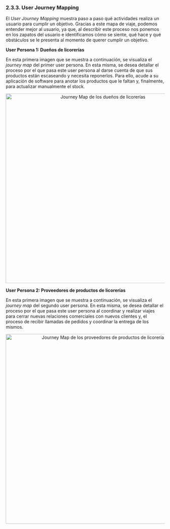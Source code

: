 ### 2.3.3. User Journey Mapping ###
El _User Journey Mapping_ muestra paso a paso qué actividades realiza un usuario para cumplir un objetivo. Gracias a este mapa de viaje, podemos entender mejor al usuario, ya que, al describir este proceso nos ponemos en los zapatos del usuario e identificamos cómo se siente, qué hace y qué obstáculos se le presenta al momento de querer cumplir un objetivo.

<b> User Persona 1: Dueños de licorerías </b>

En esta primera imagen que se muestra a continuación, se visualiza el _journey map_ del primer user persona. En esta misma, se desea detallar el proceso por el que pasa este user persona al darse cuenta de que sus productos están escaseando y necesita reponerlos. Para ello, acude a su aplicación de software para anotar los productos que le faltan y, finalmente, para actualizar manualmente el stock.

<p align="center">
  <img src="https://i.imgur.com/3jWFUQs.png" 
  alt="Journey Map de los dueños de licorerías" style="width: 600px;"/>
</p>

<b> User Persona 2: Proveedores de productos de licorerías </b>

En esta primera imagen que se muestra a continuación, se visualiza el _journey map_ del segundo user persona. En esta misma, se desea detallar el proceso por el que pasa este user persona al coordinar y realizar viajes para cerrar nuevas relaciones comerciales con nuevos clientes y, el proceso de recibir llamadas de pedidos y coordinar la entrega de los mismos.

<p align="center">
  <img src="https://i.imgur.com/Z6IEuIv.png" 
  alt="Journey Map de los proveedores de productos de licorería" style="width: 600px;"/>
</p>